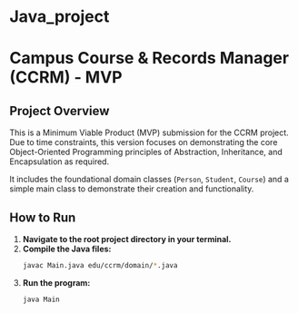 # Java_project

# Campus Course & Records Manager (CCRM) - MVP

## Project Overview

This is a Minimum Viable Product (MVP) submission for the CCRM project. Due to time constraints, this version focuses on demonstrating the core Object-Oriented Programming principles of Abstraction, Inheritance, and Encapsulation as required.

It includes the foundational domain classes (`Person`, `Student`, `Course`) and a simple main class to demonstrate their creation and functionality.

## How to Run

1.  **Navigate to the root project directory in your terminal.**
2.  **Compile the Java files:**
    ```sh
    javac Main.java edu/ccrm/domain/*.java
    ```
3.  **Run the program:**
    ```sh
    java Main
    ```
